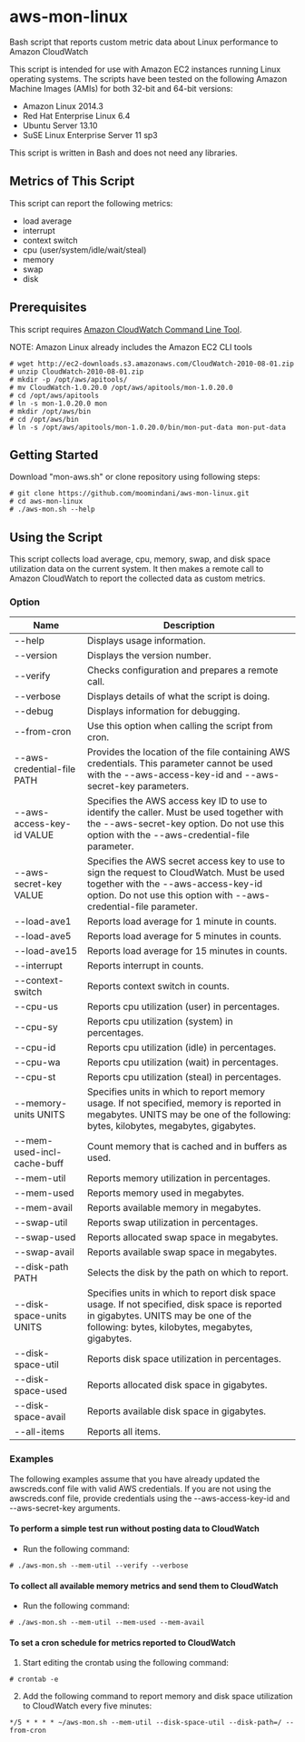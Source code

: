 # aws-mon-linux

Bash script that reports custom metric data about Linux performance to Amazon CloudWatch

This script is intended for use with Amazon EC2 instances running Linux operating systems. The scripts have been tested on the following Amazon Machine Images (AMIs) for both 32-bit and 64-bit versions:

* Amazon Linux 2014.3
* Red Hat Enterprise Linux 6.4
* Ubuntu Server 13.10
* SuSE Linux Enterprise Server 11 sp3

This script is written in Bash and does not need any libraries.


## Metrics of This Script

This script can report the following metrics:

* load average
* interrupt
* context switch
* cpu (user/system/idle/wait/steal)
* memory
* swap
* disk

## Prerequisites

This script requires [Amazon CloudWatch Command Line Tool](http://aws.amazon.com/developertools/2534).

NOTE: Amazon Linux already includes the Amazon EC2 CLI tools

```
# wget http://ec2-downloads.s3.amazonaws.com/CloudWatch-2010-08-01.zip
# unzip CloudWatch-2010-08-01.zip
# mkdir -p /opt/aws/apitools/
# mv CloudWatch-1.0.20.0 /opt/aws/apitools/mon-1.0.20.0
# cd /opt/aws/apitools
# ln -s mon-1.0.20.0 mon
# mkdir /opt/aws/bin
# cd /opt/aws/bin
# ln -s /opt/aws/apitools/mon-1.0.20.0/bin/mon-put-data mon-put-data
```


## Getting Started

Download "mon-aws.sh" or clone repository using following steps: 

```
# git clone https://github.com/moomindani/aws-mon-linux.git
# cd aws-mon-linux
# ./aws-mon.sh --help
```

## Using the Script

This script collects load average, cpu, memory, swap, and disk space utilization data on the current system. It then makes a remote call to Amazon CloudWatch to report the collected data as custom metrics.

### Option

Name                       | Description
-------------------------- | -------------------------------------------------
--help                     | Displays usage information.
--version                  | Displays the version number.
--verify                   | Checks configuration and prepares a remote call.
--verbose                  | Displays details of what the script is doing.
--debug                    | Displays information for debugging.
--from-cron                | Use this option when calling the script from cron.
--aws-credential-file PATH | Provides the location of the file containing AWS credentials. This parameter cannot be used with the --aws-access-key-id and --aws-secret-key parameters.
--aws-access-key-id VALUE  | Specifies the AWS access key ID to use to identify the caller. Must be used together with the --aws-secret-key option. Do not use this option with the --aws-credential-file parameter.
--aws-secret-key VALUE     | Specifies the AWS secret access key to use to sign the request to CloudWatch. Must be used together with the --aws-access-key-id option. Do not use this option with --aws-credential-file parameter.
--load-ave1                | Reports load average for 1 minute in counts.
--load-ave5                | Reports load average for 5 minutes in counts.
--load-ave15               | Reports load average for 15 minutes in counts.
--interrupt                | Reports interrupt in counts.
--context-switch           | Reports context switch in counts.
--cpu-us                   | Reports cpu utilization (user) in percentages.
--cpu-sy                   | Reports cpu utilization (system) in percentages.
--cpu-id                   | Reports cpu utilization (idle) in percentages.
--cpu-wa                   | Reports cpu utilization (wait) in percentages.
--cpu-st                   | Reports cpu utilization (steal) in percentages.
--memory-units UNITS       | Specifies units in which to report memory usage. If not specified, memory is reported in megabytes. UNITS may be one of the following: bytes, kilobytes, megabytes, gigabytes.
--mem-used-incl-cache-buff | Count memory that is cached and in buffers as used.
--mem-util                 | Reports memory utilization in percentages.
--mem-used                 | Reports memory used in megabytes.
--mem-avail                | Reports available memory in megabytes.
--swap-util                | Reports swap utilization in percentages.
--swap-used                | Reports allocated swap space in megabytes.
--swap-avail               | Reports available swap space in megabytes.
--disk-path PATH           | Selects the disk by the path on which to report.
--disk-space-units UNITS   | Specifies units in which to report disk space usage. If not specified, disk space is reported in gigabytes. UNITS may be one of the following: bytes, kilobytes, megabytes, gigabytes.
--disk-space-util          | Reports disk space utilization in percentages.
--disk-space-used          | Reports allocated disk space in gigabytes.
--disk-space-avail         | Reports available disk space in gigabytes.
--all-items                | Reports all items.

### Examples

The following examples assume that you have already updated the awscreds.conf file with valid AWS credentials. If you are not using the awscreds.conf file, provide credentials using the --aws-access-key-id and --aws-secret-key arguments.

#### To perform a simple test run without posting data to CloudWatch

* Run the following command:

```
# ./aws-mon.sh --mem-util --verify --verbose
```

#### To collect all available memory metrics and send them to CloudWatch

* Run the following command:

```
# ./aws-mon.sh --mem-util --mem-used --mem-avail
```

#### To set a cron schedule for metrics reported to CloudWatch

1. Start editing the crontab using the following command:

```
# crontab -e
```

2. Add the following command to report memory and disk space utilization to CloudWatch every five minutes:

```
*/5 * * * * ~/aws-mon.sh --mem-util --disk-space-util --disk-path=/ --from-cron
```
